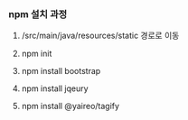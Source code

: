 ### npm 설치 과정
1) /src/main/java/resources/static 경로로 이동
2) npm init
3) npm install bootstrap
4) npm install jqeury

5) npm install @yaireo/tagify